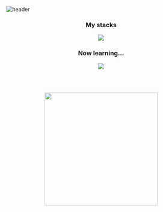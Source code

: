 ![header](https://capsule-render.vercel.app/api?type=waving&color=6A7BA2&height=300&section=header&text=Hi%20There!&fontSize=82&animation=twinkling&fontAlignY=36&fontColor=FFDFDE&desc=I'm%20the%20person%20who%20want%20to%20be%20a%20FE.&descAlignY=52&descAlign=50)
<br>


<p align='center'>
  <h3 align='center'>My stacks</h3>
  <p align="center">
    <a href="https://skillicons.dev">
     <img src="https://skillicons.dev/icons?i=cpp,html,css,sass,js,nodejs,mongodb" />
    </a>
  </p>
 
  <h3 align='center'>Now learning...</h3>  
  <p align="center"> 
    <a href="https://skillicons.dev"> 
      <img src="https://skillicons.dev/icons?i=react,ts,nextjs" /> 
    </a> 
  </p>
</p>
<br><br>
<p align="center">
  <img width="300" src="https://media.giphy.com/media/ule4vhcY1xEKQ/giphy.gif">
</p>
<br><br>
<!--
**meowTarae/meowTarae** is a ✨ _special_ ✨ repository because its `README.md` (this file) appears on your GitHub profile.

Here are some ideas to get you started:

- 🔭 I’m currently working on ...
- 🌱 I’m currently learning ...
- 👯 I’m looking to collaborate on ...
- 🤔 I’m looking for help with ...
- 💬 Ask me about ...
- 📫 How to reach me: ...
- 😄 Pronouns: ...
- ⚡ Fun fact: ...
-->
